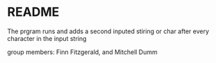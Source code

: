 # README

The prgram runs and adds a second inputed stiring or char after every character in the input string

group members: Finn Fitzgerald, and Mitchell Dumm
